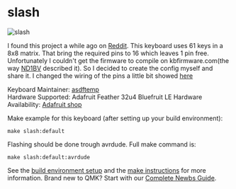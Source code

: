 # slash

![slash](https://i.imgur.com/MYEfSE0.jpg)

I found this project a while ago on [Reddit](https://www.reddit.com/r/MechanicalKeyboards/comments/6v3b6f/build_slash_keyboard_handwired_bluetooth/). This keyboard uses 61 keys in a 8x8 matrix. That bring the required pins to 16 which leaves 1 pin free. Unfortunately I couldn't get the firmware to compile on kbfirmware.com(the way [ND1BV](https://imgur.com/user/ND1BV) described it). So I decided to create the config myself and share it. I changed the wiring of the pins a little bit showed [here](https://i.imgur.com/WZ93xHx.png)

Keyboard Maintainer: [asdftemp](https://github.com/asdftemp)  
Hardware Supported: Adafruit Feather 32u4 Bluefruit LE
Hardware Availability: [Adafruit shop](https://www.adafruit.com/product/2829)

Make example for this keyboard (after setting up your build environment):

    make slash:default

Flashing should be done trough avrdude. Full make command is:

    make slash:default:avrdude

See the [build environment setup](https://docs.qmk.fm/#/getting_started_build_tools) and the [make instructions](https://docs.qmk.fm/#/getting_started_make_guide) for more information. Brand new to QMK? Start with our [Complete Newbs Guide](https://docs.qmk.fm/#/newbs).

